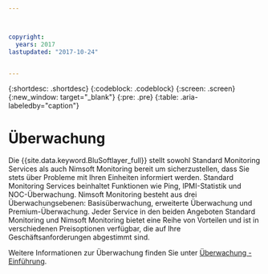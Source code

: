 ```yaml
---



copyright:
  years: 2017
lastupdated: "2017-10-24"


---
```


{:shortdesc: .shortdesc}
{:codeblock: .codeblock}
{:screen: .screen}
{:new_window: target="_blank"}
{:pre: .pre}
{:table: .aria-labeledby="caption"}

# Überwachung
Die {{site.data.keyword.BluSoftlayer_full}} stellt sowohl Standard Monitoring Services als auch Nimsoft Monitoring bereit um sicherzustellen, dass Sie stets über Probleme mit Ihren Einheiten informiert werden. Standard Monitoring Services beinhaltet Funktionen wie Ping, IPMI-Statistik und NOC-Überwachung. Nimsoft Monitoring besteht aus drei Überwachungsebenen: Basisüberwachung, erweiterte Überwachung und Premium-Überwachung. Jeder Service in den beiden Angeboten Standard Monitoring und Nimsoft Monitoring bietet eine Reihe von Vorteilen und ist in verschiedenen Preisoptionen verfügbar, die auf Ihre Geschäftsanforderungen abgestimmt sind.

Weitere Informationen zur Überwachung finden Sie unter [Überwachung - Einführung](/docs/infrastructure/SLmonitoring/monitoring_index.html).

